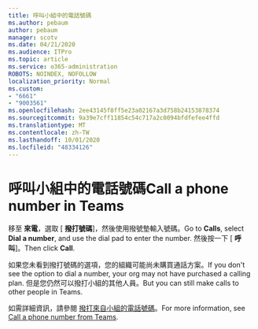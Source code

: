 ```yaml
---
title: 呼叫小組中的電話號碼
ms.author: pebaum
author: pebaum
manager: scotv
ms.date: 04/21/2020
ms.audience: ITPro
ms.topic: article
ms.service: o365-administration
ROBOTS: NOINDEX, NOFOLLOW
localization_priority: Normal
ms.custom:
- "6661"
- "9003561"
ms.openlocfilehash: 2ee43145f8ff5e23a02167a3d758b24153878374
ms.sourcegitcommit: 9a39e7cff11854c54c717a2c0094bfdfefee4ffd
ms.translationtype: MT
ms.contentlocale: zh-TW
ms.lasthandoff: 10/01/2020
ms.locfileid: "48334126"
---
```

# <a name="call-a-phone-number-in-teams"></a><span data-ttu-id="1216e-102">呼叫小組中的電話號碼</span><span class="sxs-lookup"><span data-stu-id="1216e-102">Call a phone number in Teams</span></span>

<span data-ttu-id="1216e-103">移至  **來電**，選取 [  **撥打號碼**]，然後使用撥號墊輸入號碼。</span><span class="sxs-lookup"><span data-stu-id="1216e-103">Go to  **Calls**, select  **Dial a number**, and use the dial pad to enter the number.</span></span> <span data-ttu-id="1216e-104">然後按一下 [  **呼叫**]。</span><span class="sxs-lookup"><span data-stu-id="1216e-104">Then click  **Call**.</span></span>

<span data-ttu-id="1216e-105">如果您未看到撥打號碼的選項，您的組織可能尚未購買通話方案。</span><span class="sxs-lookup"><span data-stu-id="1216e-105">If you don't see the option to dial a number, your org may not have purchased a calling plan.</span></span> <span data-ttu-id="1216e-106">但是您仍然可以撥打小組的其他人員。</span><span class="sxs-lookup"><span data-stu-id="1216e-106">But you can still make calls to other people in Teams.</span></span>  

<span data-ttu-id="1216e-107">如需詳細資訊，請參閱 [撥打來自小組的電話號碼](https://support.microsoft.com/office/20d24ace-2851-4c29-8441-30dd2a5cf078)。</span><span class="sxs-lookup"><span data-stu-id="1216e-107">For more information, see [Call a phone number from Teams](https://support.microsoft.com/office/20d24ace-2851-4c29-8441-30dd2a5cf078).</span></span>
